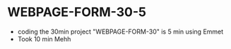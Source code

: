 # WEBPAGE-FORM-30-5
- coding the 30min project "WEBPAGE-FORM-30" is 5 min using Emmet
- Took 10 min Mehh
